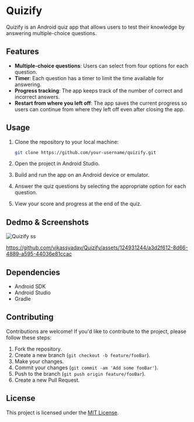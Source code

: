 # Quizify

Quizify is an Android quiz app that allows users to test their knowledge by answering multiple-choice questions.

## Features

- **Multiple-choice questions**: Users can select from four options for each question.
- **Timer**: Each question has a timer to limit the time available for answering.
- **Progress tracking**: The app keeps track of the number of correct and incorrect answers.
- **Restart from where you left off**: The app saves the current progress so users can continue from where they left off even after closing the app.

## Usage

1. Clone the repository to your local machine:

    ```bash
    git clone https://github.com/your-username/quizify.git
    ```

2. Open the project in Android Studio.
3. Build and run the app on an Android device or emulator.
4. Answer the quiz questions by selecting the appropriate option for each question.
5. View your score and progress at the end of the quiz.

## Dedmo & Screenshots

![Quizify ss](https://github.com/vikassyadav/Quizify/assets/124931244/8ea03962-47d6-4b0c-952d-428356877912)


https://github.com/vikassyadav/Quizify/assets/124931244/a3d2f612-8d66-4889-a595-44036e81ccac

## Dependencies

- Android SDK
- Android Studio
- Gradle

## Contributing

Contributions are welcome! If you'd like to contribute to the project, please follow these steps:

1. Fork the repository.
2. Create a new branch (`git checkout -b feature/fooBar`).
3. Make your changes.
4. Commit your changes (`git commit -am 'Add some fooBar'`).
5. Push to the branch (`git push origin feature/fooBar`).
6. Create a new Pull Request.

## License

This project is licensed under the [MIT License](LICENSE).
